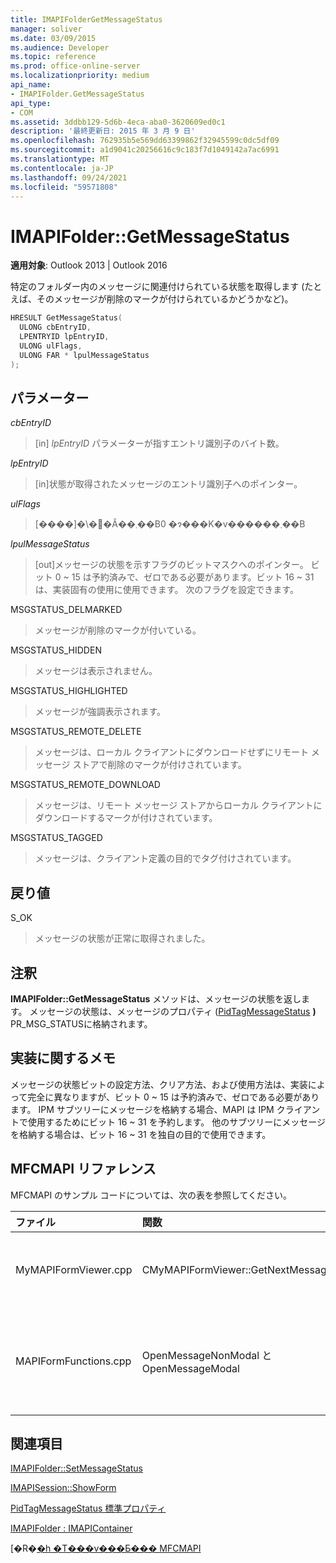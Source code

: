 ```yaml
---
title: IMAPIFolderGetMessageStatus
manager: soliver
ms.date: 03/09/2015
ms.audience: Developer
ms.topic: reference
ms.prod: office-online-server
ms.localizationpriority: medium
api_name:
- IMAPIFolder.GetMessageStatus
api_type:
- COM
ms.assetid: 3ddbb129-5d6b-4eca-aba0-3620609ed0c1
description: '最終更新日: 2015 年 3 月 9 日'
ms.openlocfilehash: 762935b5e569dd63399862f32945599c0dc5df09
ms.sourcegitcommit: a1d9041c20256616c9c183f7d1049142a7ac6991
ms.translationtype: MT
ms.contentlocale: ja-JP
ms.lasthandoff: 09/24/2021
ms.locfileid: "59571808"
---
```

# <a name="imapifoldergetmessagestatus"></a>IMAPIFolder::GetMessageStatus

  
  
**適用対象**: Outlook 2013 | Outlook 2016 
  
特定のフォルダー内のメッセージに関連付けられている状態を取得します (たとえば、そのメッセージが削除のマークが付けられているかどうかなど)。
  
```cpp
HRESULT GetMessageStatus(
  ULONG cbEntryID,
  LPENTRYID lpEntryID,
  ULONG ulFlags,
  ULONG FAR * lpulMessageStatus
);
```

## <a name="parameters"></a>パラメーター

 _cbEntryID_
  
> [in]  _lpEntryID_ パラメーターが指すエントリ識別子のバイト数。 
    
 _lpEntryID_
  
> [in]状態が取得されたメッセージのエントリ識別子へのポインター。
    
 _ulFlags_
  
> [����]�\�񂳂�Ă��܂��B0 �ɂ���K�v������܂��B
    
 _lpulMessageStatus_
  
> [out]メッセージの状態を示すフラグのビットマスクへのポインター。 ビット 0 ~ 15 は予約済みで、ゼロである必要があります。ビット 16 ~ 31 は、実装固有の使用に使用できます。 次のフラグを設定できます。
    
MSGSTATUS_DELMARKED 
  
> メッセージが削除のマークが付いている。
    
MSGSTATUS_HIDDEN 
  
> メッセージは表示されません。 
    
MSGSTATUS_HIGHLIGHTED 
  
> メッセージが強調表示されます。
    
MSGSTATUS_REMOTE_DELETE 
  
> メッセージは、ローカル クライアントにダウンロードせずにリモート メッセージ ストアで削除のマークが付けされています。
    
MSGSTATUS_REMOTE_DOWNLOAD 
  
> メッセージは、リモート メッセージ ストアからローカル クライアントにダウンロードするマークが付けされています。
    
MSGSTATUS_TAGGED 
  
> メッセージは、クライアント定義の目的でタグ付けされています。
    
## <a name="return-value"></a>戻り値

S_OK 
  
> メッセージの状態が正常に取得されました。
    
## <a name="remarks"></a>注釈

**IMAPIFolder::GetMessageStatus** メソッドは、メッセージの状態を返します。 メッセージの状態は、メッセージのプロパティ ([PidTagMessageStatus](pidtagmessagestatus-canonical-property.md) **)** PR_MSG_STATUSに格納されます。 
  
## <a name="notes-to-implementers"></a>実装に関するメモ

メッセージの状態ビットの設定方法、クリア方法、および使用方法は、実装によって完全に異なりますが、ビット 0 ~ 15 は予約済みで、ゼロである必要があります。 IPM サブツリーにメッセージを格納する場合、MAPI は IPM クライアントで使用するためにビット 16 ~ 31 を予約します。 他のサブツリーにメッセージを格納する場合は、ビット 16 ~ 31 を独自の目的で使用できます。
  
## <a name="mfcmapi-reference"></a>MFCMAPI リファレンス

MFCMAPI のサンプル コードについては、次の表を参照してください。
  
|**ファイル**|**関数**|**コメント**|
|:-----|:-----|:-----|
|MyMAPIFormViewer.cpp  <br/> |CMyMAPIFormViewer::GetNextMessage  <br/> |MFCMAPI は **IMAPIFolder::GetMessageStatus** メソッドを使用して、表示する次のメッセージの状態を取得します。  <br/> |
|MAPIFormFunctions.cpp  <br/> |OpenMessageNonModal と OpenMessageModal  <br/> |MFCMAPI は **IMAPIFolder::GetMessageStatus** メソッドを使用して、表示するメッセージの状態を取得してフォーム ビューアーに渡します。これは CMyMAPIFormViewer または [IMAPISession::ShowForm](imapisession-showform.md)です。  <br/> |
   
## <a name="see-also"></a>関連項目



[IMAPIFolder::SetMessageStatus](imapifolder-setmessagestatus.md)
  
[IMAPISession::ShowForm](imapisession-showform.md)
  
[PidTagMessageStatus 標準プロパティ](pidtagmessagestatus-canonical-property.md)
  
[IMAPIFolder : IMAPIContainer](imapifolderimapicontainer.md)


[�R�[�h �T���v���Ƃ��� MFCMAPI](mfcmapi-as-a-code-sample.md)

